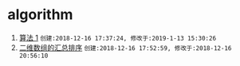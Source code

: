 # algorithm
1. [算法 1](./1.md) `创建:2018-12-16 17:37:24, 修改于:2019-1-13 15:30:26`
2. [二维数组的汇总排序](./array-sort.md) `创建:2018-12-16 17:52:59, 修改于:2018-12-16 20:56:10`